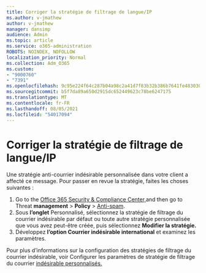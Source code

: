 ```yaml
---
title: Corriger la stratégie de filtrage de langue/IP
ms.author: v-jmathew
author: v-jmathew
manager: dansimp
audience: Admin
ms.topic: article
ms.service: o365-administration
ROBOTS: NOINDEX, NOFOLLOW
localization_priority: Normal
ms.collection: Adm_O365
ms.custom:
- "9000760"
- "7391"
ms.openlocfilehash: 9c95e224f64c287b04a98c2a41d7f83b32b386b7641fe483030fa8cc931855a8
ms.sourcegitcommit: b5f7da89a650d2915dc652449623c78be6247175
ms.translationtype: MT
ms.contentlocale: fr-FR
ms.lasthandoff: 08/05/2021
ms.locfileid: "54017094"
---
```

# <a name="fix-languageip-filter-policy"></a>Corriger la stratégie de filtrage de langue/IP

Une stratégie anti-courrier indésirable personnalisée dans votre client a affecté ce message. Pour passer en revue la stratégie, faites les choses suivantes :

1. Go to the [Office 365 Security & Compliance Center,](https://go.microsoft.com/fwlink/p/?linkid=2077143)and then go to Threat **management**  >  **Policy**  >  [Anti-spam](https://go.microsoft.com/fwlink/?linkid=2101518).
2. Sous **l’onglet** Personnalisé, sélectionnez la stratégie de filtrage du courrier indésirable par défaut ou toute autre stratégie personnalisée que vous avez peut-être créée, puis sélectionnez **Modifier la stratégie.** 
3. Développez **l’option Courrier indésirable international** et examinez les paramètres.

Pour plus d’informations sur la configuration des stratégies de filtrage du courrier indésirable, voir Configurer les paramètres de stratégie de filtrage du courrier [indésirable personnalisés.](https://go.microsoft.com/fwlink/?linkid=2101054)
